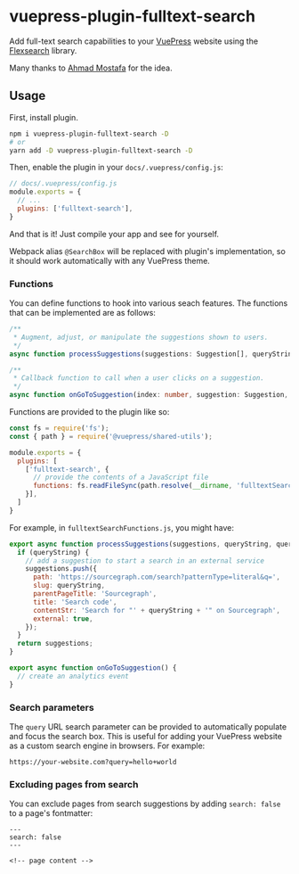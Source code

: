 # vuepress-plugin-fulltext-search

Add full-text search capabilities to your [VuePress](https://vuepress.vuejs.org/) website using the [Flexsearch](https://github.com/nextapps-de/flexsearch) library.

Many thanks to [Ahmad Mostafa](https://ahmadmostafa.com/2019/12/09/build-better-search-in-vuepress-site/) for the idea.

## Usage

First, install plugin.

```bash
npm i vuepress-plugin-fulltext-search -D
# or
yarn add -D vuepress-plugin-fulltext-search -D
```

Then, enable the plugin in your `docs/.vuepress/config.js`:

```js
// docs/.vuepress/config.js
module.exports = {
  // ...
  plugins: ['fulltext-search'],
}
```

And that is it! Just compile your app and see for yourself.

Webpack alias `@SearchBox` will be replaced with plugin's implementation, so it should work automatically with any
VuePress theme.

### Functions

You can define functions to hook into various seach features. The functions that can be implemented are as follows:

```ts
/**
 * Augment, adjust, or manipulate the suggestions shown to users.
 */
async function processSuggestions(suggestions: Suggestion[], queryString: string, queryTerms: string[]): Suggestion[]

/**
 * Callback function to call when a user clicks on a suggestion.
 */
async function onGoToSuggestion(index: number, suggestion: Suggestion, queryString: string, queryTerms: string[])
```

Functions are provided to the plugin like so:

```js
const fs = require('fs');
const { path } = require('@vuepress/shared-utils');

module.exports = {
  plugins: [
    ['fulltext-search', {
      // provide the contents of a JavaScript file
      functions: fs.readFileSync(path.resolve(__dirname, 'fulltextSearchFunctions.js')),
    }],
  ]
}
```

For example, in `fulltextSearchFunctions.js`, you might have:

```js
export async function processSuggestions(suggestions, queryString, queryTerms) {
  if (queryString) {
    // add a suggestion to start a search in an external service
    suggestions.push({
      path: 'https://sourcegraph.com/search?patternType=literal&q=',
      slug: queryString,
      parentPageTitle: 'Sourcegraph',
      title: 'Search code',
      contentStr: 'Search for "' + queryString + '" on Sourcegraph',
      external: true,
    });
  }
  return suggestions;
}

export async function onGoToSuggestion() {
  // create an analytics event
}
```

### Search parameters

The `query` URL search parameter can be provided to automatically populate and focus the search box. This is useful for adding your VuePress website as a custom search engine in browsers. For example:

```none
https://your-website.com?query=hello+world
```

### Excluding pages from search

You can exclude pages from search suggestions by adding `search: false` to a page's fontmatter:

```none
---
search: false
---

<!-- page content -->
```
